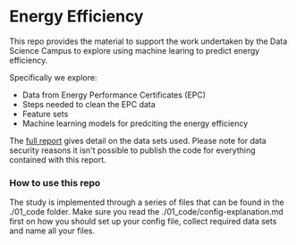 # Energy Efficiency

This repo provides the material to support the work undertaken by the Data Science Campus to explore using machine learing to predict energy efficiency.

Specifically we explore:

* Data from Energy Performance Certificates (EPC)
* Steps needed to clean the EPC data
* Feature sets
* Machine learning models for predciting the energy efficiency

The [full report](https://datasciencecampus.ons.gov.uk/projects/using-machine-learning-to-predict-energy-efficiency) gives detail on the data sets used. Please note for data security reasons it isn't possible to publish the code for everything contained with this report.

### How to use this repo
The study is implemented through a series of files that can be found in the ./01_code folder. Make sure you read the ./01_code/config-explanation.md first on how you should set up your config file, collect required data sets and name all your files.
